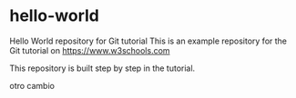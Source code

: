 # hello-world
Hello World repository for Git tutorial
This is an example repository for the Git tutorial on https://www.w3schools.com

This repository is built step by step in the tutorial.

otro cambio